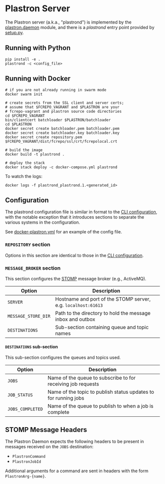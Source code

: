 # Plastron Server

The Plastron server (a.k.a., "plastrond") is implemented by the
[plastron.daemon](../plastron/daemon.py) module, and there is a
*plastrond* entry point provided by [setup.py](../setup.py).

## Running with Python

```
pip install -e .
plastrond -c <config_file>
```

## Running with Docker

```
# if you are not already running in swarm mode
docker swarm init

# create secrets from the SSL client and server certs;
# assume that $FCREPO_VAGRANT and $PLASTRON are your
# fcrepo-vagrant and plastron source code directories
cd $FCREPO_VAGRANT
bin/clientcert batchloader $PLASTRON/batchloader
cd $PLASTRON
docker secret create batchloader.pem batchloader.pem 
docker secret create batchloader.key batchloader.key 
docker secret create repository.pem $FCREPO_VAGRANT/dist/fcrepo/ssl/crt/fcrepolocal.crt 

# build the image
docker build -t plastrond .

# deploy the stack
docker stack deploy -c docker-compose.yml plastrond
```

To watch the logs:

```
docker logs -f plastrond_plastrond.1.<generated_id>
```

## Configuration

The plastrond configuration file is similar in format to the
[CLI configuration](cli.md), with the notable exception that it
introduces sections to separate the various systems in the
configuration.

See [docker-plastron.yml](../docker-plastron.yml) for an example
of the config file.

### `REPOSITORY` section

Options in this section are identical to those in the [CLI configuration](cli.md).

### `MESSAGE_BROKER` section

This section configures the [STOMP] message broker (e.g., ActiveMQ).

| Option            |Description|
|-------------------|-----------|
|`SERVER`           |Hostname and port of the STOMP server, e.g. `localhost:61613`|
|`MESSAGE_STORE_DIR`|Path to the directory to hold the message inbox and outbox|
|`DESTINATIONS`     |Sub-section containing queue and topic names|

#### `DESTINATIONS` sub-section

This sub-section configures the queues and topics used.

| Option         |Description|
|----------------|-----------|
|`JOBS`          |Name of the queue to subscribe to for receiving job requests|
|`JOB_STATUS`    |Name of the topic to publish status updates to for running jobs|
|`JOBS_COMPLETED`|Name of the queue to publish to when a job is complete|

## STOMP Message Headers

The Plastron Daemon expects the following headers to be present in messages
received on the `JOBS` destination:

* `PlastronCommand`
* `PlastronJobId`

Additional arguments for a command are sent in headers with the form `PlastronArg-{name}`.

[STOMP]: https://stomp.github.io/
